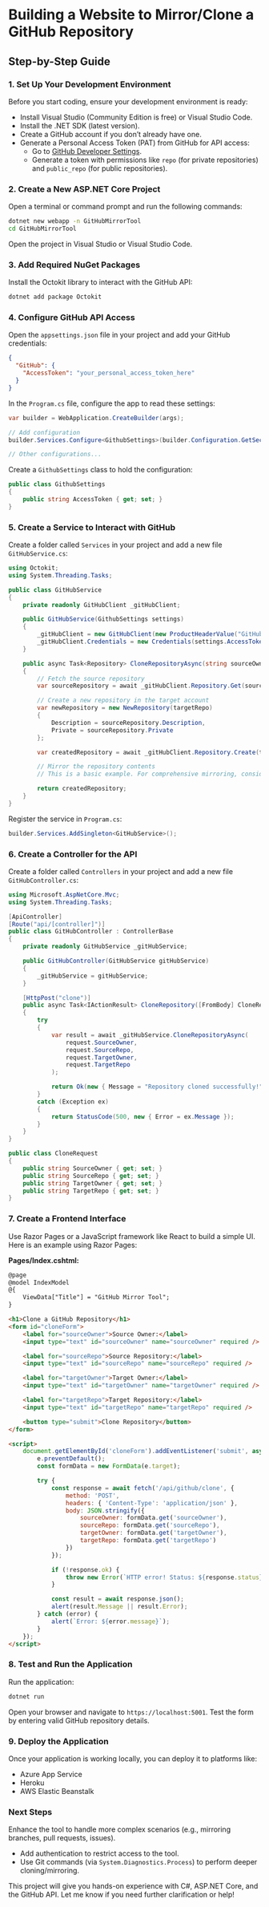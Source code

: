 # Building a Website to Mirror/Clone a GitHub Repository

## Step-by-Step Guide

### 1. Set Up Your Development Environment
Before you start coding, ensure your development environment is ready:

- Install Visual Studio (Community Edition is free) or Visual Studio Code.
- Install the .NET SDK (latest version).
- Create a GitHub account if you don’t already have one.
- Generate a Personal Access Token (PAT) from GitHub for API access:
  - Go to [GitHub Developer Settings](https://github.com/settings/tokens).
  - Generate a token with permissions like `repo` (for private repositories) and `public_repo` (for public repositories).

### 2. Create a New ASP.NET Core Project
Open a terminal or command prompt and run the following commands:

```bash
dotnet new webapp -n GitHubMirrorTool
cd GitHubMirrorTool
```

Open the project in Visual Studio or Visual Studio Code.

### 3. Add Required NuGet Packages
Install the Octokit library to interact with the GitHub API:

```bash
dotnet add package Octokit
```

### 4. Configure GitHub API Access
Open the `appsettings.json` file in your project and add your GitHub credentials:

```json
{
  "GitHub": {
    "AccessToken": "your_personal_access_token_here"
  }
}
```

In the `Program.cs` file, configure the app to read these settings:

```csharp
var builder = WebApplication.CreateBuilder(args);

// Add configuration
builder.Services.Configure<GithubSettings>(builder.Configuration.GetSection("GitHub"));

// Other configurations...
```

Create a `GithubSettings` class to hold the configuration:

```csharp
public class GithubSettings
{
    public string AccessToken { get; set; }
}
```

### 5. Create a Service to Interact with GitHub
Create a folder called `Services` in your project and add a new file `GitHubService.cs`:

```csharp
using Octokit;
using System.Threading.Tasks;

public class GitHubService
{
    private readonly GitHubClient _gitHubClient;

    public GitHubService(GithubSettings settings)
    {
        _gitHubClient = new GitHubClient(new ProductHeaderValue("GitHubMirrorTool"));
        _gitHubClient.Credentials = new Credentials(settings.AccessToken);
    }

    public async Task<Repository> CloneRepositoryAsync(string sourceOwner, string sourceRepo, string targetOwner, string targetRepo)
    {
        // Fetch the source repository
        var sourceRepository = await _gitHubClient.Repository.Get(sourceOwner, sourceRepo);

        // Create a new repository in the target account
        var newRepository = new NewRepository(targetRepo)
        {
            Description = sourceRepository.Description,
            Private = sourceRepository.Private
        };

        var createdRepository = await _gitHubClient.Repository.Create(targetOwner, newRepository);

        // Mirror the repository contents
        // This is a basic example. For comprehensive mirroring, consider using Git commands (e.g., git clone --mirror) or additional GitHub API calls.

        return createdRepository;
    }
}
```

Register the service in `Program.cs`:

```csharp
builder.Services.AddSingleton<GitHubService>();
```

### 6. Create a Controller for the API
Create a folder called `Controllers` in your project and add a new file `GitHubController.cs`:

```csharp
using Microsoft.AspNetCore.Mvc;
using System.Threading.Tasks;

[ApiController]
[Route("api/[controller]")]
public class GitHubController : ControllerBase
{
    private readonly GitHubService _gitHubService;

    public GitHubController(GitHubService gitHubService)
    {
        _gitHubService = gitHubService;
    }

    [HttpPost("clone")]
    public async Task<IActionResult> CloneRepository([FromBody] CloneRequest request)
    {
        try
        {
            var result = await _gitHubService.CloneRepositoryAsync(
                request.SourceOwner,
                request.SourceRepo,
                request.TargetOwner,
                request.TargetRepo
            );

            return Ok(new { Message = "Repository cloned successfully!", Repository = result });
        }
        catch (Exception ex)
        {
            return StatusCode(500, new { Error = ex.Message });
        }
    }
}

public class CloneRequest
{
    public string SourceOwner { get; set; }
    public string SourceRepo { get; set; }
    public string TargetOwner { get; set; }
    public string TargetRepo { get; set; }
}
```

### 7. Create a Frontend Interface
Use Razor Pages or a JavaScript framework like React to build a simple UI. Here is an example using Razor Pages:

**Pages/Index.cshtml:**
```html
@page
@model IndexModel
@{
    ViewData["Title"] = "GitHub Mirror Tool";
}

<h1>Clone a GitHub Repository</h1>
<form id="cloneForm">
    <label for="sourceOwner">Source Owner:</label>
    <input type="text" id="sourceOwner" name="sourceOwner" required />

    <label for="sourceRepo">Source Repository:</label>
    <input type="text" id="sourceRepo" name="sourceRepo" required />

    <label for="targetOwner">Target Owner:</label>
    <input type="text" id="targetOwner" name="targetOwner" required />

    <label for="targetRepo">Target Repository:</label>
    <input type="text" id="targetRepo" name="targetRepo" required />

    <button type="submit">Clone Repository</button>
</form>

<script>
    document.getElementById('cloneForm').addEventListener('submit', async (e) => {
        e.preventDefault();
        const formData = new FormData(e.target);

        try {
            const response = await fetch('/api/github/clone', {
                method: 'POST',
                headers: { 'Content-Type': 'application/json' },
                body: JSON.stringify({
                    sourceOwner: formData.get('sourceOwner'),
                    sourceRepo: formData.get('sourceRepo'),
                    targetOwner: formData.get('targetOwner'),
                    targetRepo: formData.get('targetRepo')
                })
            });

            if (!response.ok) {
                throw new Error(`HTTP error! Status: ${response.status} - ${response.statusText}`);
            }

            const result = await response.json();
            alert(result.Message || result.Error);
        } catch (error) {
            alert(`Error: ${error.message}`);
        }
    });
</script>
```

### 8. Test and Run the Application
Run the application:

```bash
dotnet run
```

Open your browser and navigate to `https://localhost:5001`. Test the form by entering valid GitHub repository details.

### 9. Deploy the Application
Once your application is working locally, you can deploy it to platforms like:
- Azure App Service
- Heroku
- AWS Elastic Beanstalk

### Next Steps
Enhance the tool to handle more complex scenarios (e.g., mirroring branches, pull requests, issues).
- Add authentication to restrict access to the tool.
- Use Git commands (via `System.Diagnostics.Process`) to perform deeper cloning/mirroring.

This project will give you hands-on experience with C#, ASP.NET Core, and the GitHub API. Let me know if you need further clarification or help!
